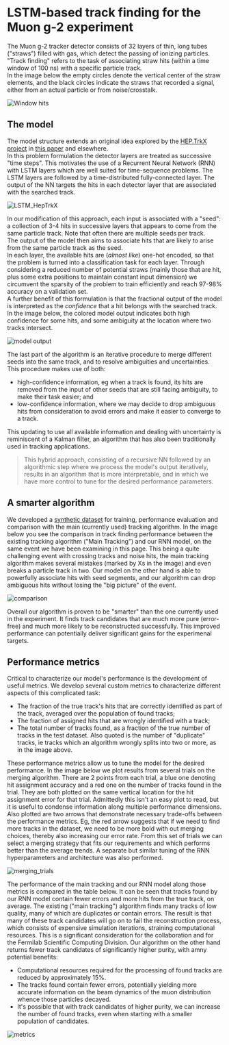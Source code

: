 # LSTM-based track finding for the Muon g-2 experiment

The Muon g-2 tracker detector consists of 32 layers of thin, long tubes ("straws") filled with gas, which detect the passing of ionizing particles.  
"Track finding" refers to the task of associating straw hits (within a time window of 100 ns) with a specific particle track.  
In the image below the empty circles denote the vertical center of the straw elements, and the black circles indicate the straws that recorded a signal, either from an actual particle or from noise/crosstalk. 

![Window hits](https://github.com/ManolisKar/ML_tracking/blob/main/track_finding/RNN/images/window_hits.png?raw=true)


## The model 

The model structure extends an original idea explored by the [HEP.TrkX project](https://heptrkx.github.io) in [this paper](https://www.epj-conferences.org/articles/epjconf/abs/2017/19/epjconf_ctdw2017_00003/epjconf_ctdw2017_00003.html) and elsewhere.  
In this problem formulation the detector layers are treated as successive "time steps". This motivates the use of a Recurrent Neural Network (RNN) with LSTM layers which are well suited for time-sequence problems. The LSTM layers are followed by a time-distributed fully-connected layer. The output of the NN targets the hits in each detector layer that are associated with the searched track. 

![LSTM_HepTrkX](https://github.com/ManolisKar/ML_tracking/blob/main/track_finding/RNN/images/HEP.TrkX_LSTM.png?raw=true)

In our modification of this approach, each input is associated with a "seed": a collection of 3-4 hits in successive layers that appears to come from the same particle track. Note that often there are multiple seeds per track.  
The output of the model then aims to associate hits that are likely to arise from the same particle track as the seed.  
In each layer, the available hits are (_almost like_) one-hot encoded, so that the problem is turned into a classification task for each layer. Through considering a reduced number of potential straws (mainly those that are hit, plus some extra positions to maintain constant input dimension) we circumvent the sparsity of the problem to train efficiently and reach 97-98% accuracy on a validation set.  
A further benefit of this formulation is that the fractional output of the model is interpreted as the _confidence_ that a hit belongs with the searched track. In the image below, the colored model output indicates both high confidence for some hits, and some ambiguity at the location where two tracks intersect.

![model output](https://github.com/ManolisKar/ML_tracking/blob/main/track_finding/RNN/images/model_output.png?raw=true)

The last part of the algorithm is an iterative procedure to merge different seeds into the same track, and to resolve ambiguities and uncertainties. This procedure makes use of both:
* high-confidence information, eg when a track is found, its hits are removed from the input of other seeds that are still facing ambiguity, to make their task easier; and
* low-confidence information, where we may decide to drop ambiguous hits from consideration to avoid errors and make it easier to converge to a track.  

This updating to use all available information and dealing with uncertainty is reminiscent of a Kalman filter, an algorithm that has also been traditionally used in tracking applications.  

> This hybrid approach, consisting of a recursive NN followed by an algorithmic step where we process the model's output iteratively, results in an algorithm that is more interpretable, and in which we have more control to tune for the desired performance parameters.



## A smarter algorithm

We developed a [synthetic dataset](https://github.com/ManolisKar/ML_tracking/tree/main/MC) for training, performance evaluation and comparison with the main (currently used) tracking algorithm. 
In the image below you see the comparison in track finding performance between the existing tracking algorithm ("Main Tracking") and our RNN model, on the same event we have been examining in this page. This being a quite challenging event with crossing tracks and noise hits, the main tracking algorithm makes several mistakes (marked by Xs in the image) and even breaks a particle track in two. Our model on the other hand is able to powerfully associate hits with seed segments, and our algorithm can drop ambiguous hits without losing the "big picture" of the event.

![comparison](https://github.com/ManolisKar/ML_tracking/blob/main/track_finding/RNN/images/comparison.png?raw=true)


Overall our algorithm is proven to be "smarter" than the one currently used in the experiment. It finds track candidates that are much more pure (error-free) and much more likely to be reconstructed successfully. This improved performance can potentially deliver significant gains for the experimenal targets. 



## Performance metrics

Critical to characterize our model's performance is the development of useful metrics. 
We develop several custom metrics to characterize different aspects of this complicated task:
* The fraction of the true track's hits that are correctly identified as part of the track, averaged over the population of found tracks;
* The fraction of assigned hits that are wrongly identified with a track; 
* The total number of tracks found, as a fraction of the true number of tracks in the test dataset. Also quoted is the number of "duplicate" tracks, ie tracks which an algorithm wrongly splits into two or more, as in the image above.

These performance metrics allow us to tune the model for the desired performance. In the image below we plot results from several trials on the merging algorithm. There are 2 points from each trial, a blue one denoting hit assignment accuracy and a red one on the number of tracks found in the trial. They are both plotted on the same vertical location for the hit assignment error for that trial. Admittedly this isn't an easy plot to read, but it is useful to condense information along multiple performance dimensions.  
Also plotted are two arrows that demonstrate necessary trade-offs between the performance metrics. Eg, the red arrow suggests that if we need to find more tracks in the dataset, we need to be more bold with out merging choices, thereby also increasing our error rate. From this set of trials we can select a merging strategy that fits our requirements and which performs better than the average trends. 
A separate but similar tuning of the RNN hyperparameters and architecture was also performed.

![merging_trials](https://github.com/ManolisKar/ML_tracking/blob/main/track_finding/RNN/images/merging_trials.png?raw=true)




The performance of the main tracking and our RNN model along those metrics is compared in the table below. It can be seen that tracks found by our RNN model contain fewer errors and more hits from the true track, on average. The existing ("main tracking") algorithm finds many tracks of low quality, many of which are duplicates or contain errors. The result is that many of these track candidates will go on to fail the reconstruction process, which consists of expensive simulation iterations, straining computational resources. This is a significant consideration for the collaboration and for the Fermilab Scientific Computing Division. Our algorithm on the other hand returns fewer track candidates of significantly higher purity, with amny potential benefits:
* Computational resources required for the processing of found tracks are reduced by approximately 15%.
* The tracks found contain fewer errors, potentially yielding more accurate information on the beam dynamics of the muon distribution whence those particles decayed.
* It's possible that with track candidates of higher purity, we can increase the number of found tracks, even when starting with a smaller population of candidates.


![metrics](https://github.com/ManolisKar/ML_tracking/blob/main/track_finding/RNN/images/metrics.png?raw=true)

